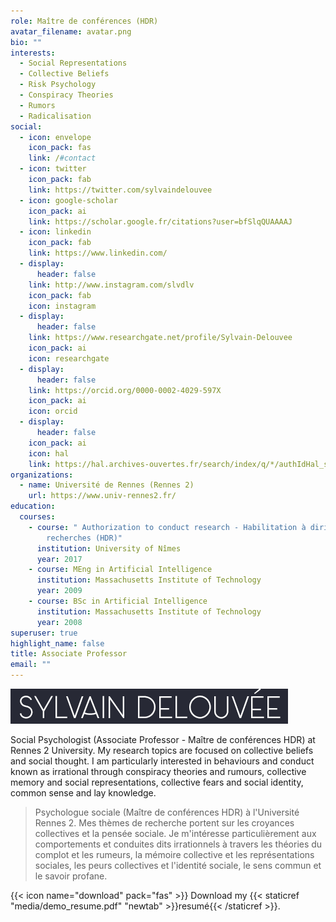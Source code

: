 ```yaml
---
role: Maître de conférences (HDR)
avatar_filename: avatar.png
bio: ""
interests:
  - Social Representations
  - Collective Beliefs
  - Risk Psychology
  - Conspiracy Theories
  - Rumors
  - Radicalisation
social:
  - icon: envelope
    icon_pack: fas
    link: /#contact
  - icon: twitter
    icon_pack: fab
    link: https://twitter.com/sylvaindelouvee
  - icon: google-scholar
    icon_pack: ai
    link: https://scholar.google.fr/citations?user=bfSlqQUAAAAJ
  - icon: linkedin
    icon_pack: fab
    link: https://www.linkedin.com/
  - display:
      header: false
    link: http://www.instagram.com/slvdlv
    icon_pack: fab
    icon: instagram
  - display:
      header: false
    link: https://www.researchgate.net/profile/Sylvain-Delouvee
    icon_pack: ai
    icon: researchgate
  - display:
      header: false
    link: https://orcid.org/0000-0002-4029-597X
    icon_pack: ai
    icon: orcid
  - display:
      header: false
    icon_pack: ai
    icon: hal
    link: https://hal.archives-ouvertes.fr/search/index/q/*/authIdHal_s/sylvain-delouvee
organizations:
  - name: Université de Rennes (Rennes 2)
    url: https://www.univ-rennes2.fr/
education:
  courses:
    - course: " Authorization to conduct research - Habilitation à diriger des
        recherches (HDR)"
      institution: University of Nîmes
      year: 2017
    - course: MEng in Artificial Intelligence
      institution: Massachusetts Institute of Technology
      year: 2009
    - course: BSc in Artificial Intelligence
      institution: Massachusetts Institute of Technology
      year: 2008
superuser: true
highlight_name: false
title: Associate Professor
email: ""
---
```

![](name.png)

Social Psychologist (Associate Professor - Maître de conférences HDR) at Rennes 2 University. My research topics are focused on collective beliefs and social thought. I am particularly interested in behaviours and conduct known as irrational through conspiracy theories and rumours, collective memory and social representations, collective fears and social identity, common sense and lay knowledge. 

> Psychologue sociale (Maître de conférences HDR) à l'Université Rennes 2. Mes thèmes de recherche portent sur les croyances collectives et la pensée sociale. Je m'intéresse particulièrement aux comportements et conduites dits irrationnels à travers les théories du complot et les rumeurs, la mémoire collective et les représentations sociales, les peurs collectives et l'identité sociale, le sens commun et le savoir profane. 

{{< icon name="download" pack="fas" >}} Download my {{< staticref "media/demo_resume.pdf" "newtab" >}}resumé{{< /staticref >}}.